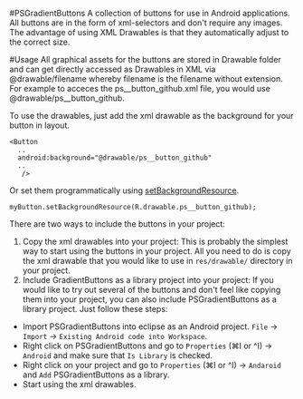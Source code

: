 #PSGradientButtons
A collection of buttons for use in Android applications. All buttons are in the form of xml-selectors and don't require any images. The advantage of using XML Drawables is that they automatically adjust to the correct size.

#Usage
All graphical assets for the buttons are stored in Drawable folder and can get directly accessed as Drawables in XML via @drawable/filename whereby filename is the filename without extension. For example to acceces the ps__button_github.xml file, you would use @drawable/ps__button_github. 

To use the drawables, just add the xml drawable as the background for your button in layout.

```
<Button
  ..
  android:background="@drawable/ps__button_github"
  ..
   />
```

Or set them programmatically using [setBackgroundResource](http://developer.android.com/reference/android/view/View.html#setBackgroundResource%28int%29).

```
myButton.setBackgroundResource(R.drawable.ps__button_github);
```

There are two ways to include the buttons in your project: 

1. Copy the xml drawables into your project: This is probably the simplest way to start using the buttons in your project. All you need to do is copy the xml drawable that you would like to use in `res/drawable/` directory in your project.
2. Include GradientButtons as a library project into your project: If you would like to try out several of the buttons and don't feel like copying them into your project, you can also include PSGradientButtons as a library project. Just follow these steps: 
 * Import PSGradientButtons into eclipse as an Android project. `File` -> `Import` -> `Existing Android code into Workspace`.
 * Right click on PSGradientButtons and go to `Properties` (⌘I or ^I) -> `Android` and make sure that `Is Library` is checked.
 * Right click on your project and go to `Properties` (⌘I or ^I) -> `Andaroid` and `Add` PSGradientButtons as a library.
 * Start using the xml drawables.
